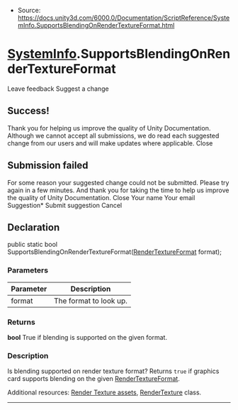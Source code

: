 * Source: https://docs.unity3d.com/6000.0/Documentation/ScriptReference/SystemInfo.SupportsBlendingOnRenderTextureFormat.html

#  [SystemInfo](https://docs.unity3d.com/6000.0/Documentation/ScriptReference/SystemInfo.html).SupportsBlendingOnRenderTextureFormat
Leave feedback
Suggest a change
## Success!
Thank you for helping us improve the quality of Unity Documentation. Although we cannot accept all submissions, we do read each suggested change from our users and will make updates where applicable.
Close
## Submission failed
For some reason your suggested change could not be submitted. Please <a>try again</a> in a few minutes. And thank you for taking the time to help us improve the quality of Unity Documentation.
Close
Your name Your email Suggestion* Submit suggestion
Cancel
## Declaration
public static bool SupportsBlendingOnRenderTextureFormat([RenderTextureFormat](https://docs.unity3d.com/6000.0/Documentation/ScriptReference/RenderTextureFormat.html) format); 
### Parameters
Parameter | Description  
---|---  
format | The format to look up.  
### Returns
**bool** True if blending is supported on the given format. 
### Description
Is blending supported on render texture format?
Returns `true` if graphics card supports blending on the given [RenderTextureFormat](https://docs.unity3d.com/6000.0/Documentation/ScriptReference/RenderTextureFormat.html).  
  
Additional resources: [Render Texture assets](https://docs.unity3d.com/6000.0/Documentation/Manual/class-RenderTexture.html), [RenderTexture](https://docs.unity3d.com/6000.0/Documentation/ScriptReference/RenderTexture.html) class.
* * *
